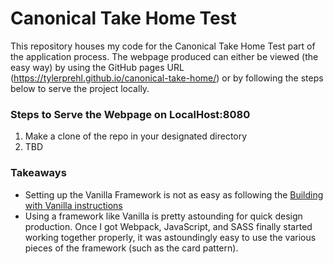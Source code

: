 # Canonical Take Home Test
This repository houses my code for the Canonical Take Home Test part of the application process. The webpage produced can either be viewed (the easy way) by using the GitHub pages URL (https://tylerprehl.github.io/canonical-take-home/) or by following the steps below to serve the project locally.

### Steps to Serve the Webpage on LocalHost:8080
1) Make a clone of the repo in your designated directory
2) TBD

### Takeaways
<ul>
<li>Setting up the Vanilla Framework is not as easy as following the <a href="https://vanillaframework.io/docs/building-vanilla">Building with Vanilla instructions</a></li>
<li>Using a framework like Vanilla is pretty astounding for quick design production. Once I got Webpack, JavaScript, and SASS finally started working together properly, it was astoundingly easy to use the various pieces of the framework (such as the card pattern).
</ul>


